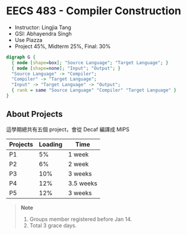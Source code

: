 # EECS 483 - Compiler Construction

* Instructor: Lingjia Tang
* GSI: Abhayendra Singh
* Use Piazza
* Project 45%, Midterm 25%, Final: 30%

```dot
digraph G {
  { node [shape=box]; "Source Language"; "Target Language"; }
  { node [shape=none]; "Input"; "Output"; }
  "Source Language" -> "Compiler";
  "Compiler" -> "Target Language";
  "Input" -> "Target Language" -> "Output";
  { rank = same "Source Language" "Compiler" "Target Language" }
}
```

## About Projects

這學期總共有五個 project，會從 Decaf 編譯成 MIPS

| Projects | Loading | Time |
|----------|----|----|
| P1 | 5% | 1 week |
| P2 | 6% | 2 week |
| P3 | 10% | 3 weeks | 
| P4 | 12% | 3.5 weeks |
| P5 | 12% | 3 weeks |

> **Note**
> 1. Groups member registered before Jan 14.
> 2. Total 3 grace days.

